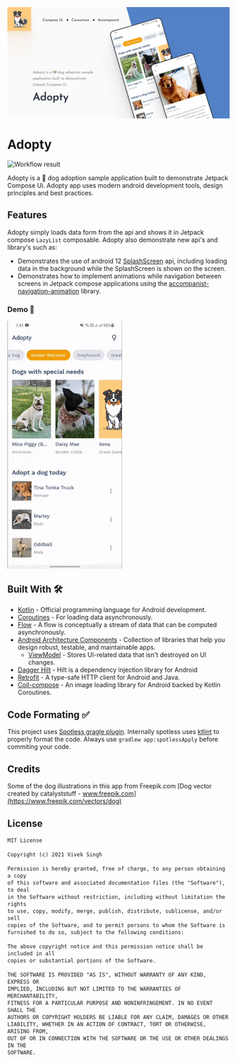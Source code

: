 ![](art/banner.png)
# Adopty

![Workflow result](https://github.com/2307vivek/Adopty/workflows/Check/badge.svg)

<!--Adopty is a 🐶 dog adoption sample application built to demonstrate Jetpack Compose Ui. Adopty app uses the [Petfinders api](https://www.petfinder.com/developers/v2/docs/) as a data source to show the lists of pets in the application.-->
Adopty is a 🐶 dog adoption sample application built to demonstrate Jetpack Compose Ui. Adopty app uses modern android development tools, design principles and best practices.

## Features
Adopty simply loads data form from the api and shows it in Jetpack compose `LazyList` composable. Adopty also demonstrate new api's and library's such as:
- Demonstrates the use of android 12 [SplashScreen](https://developer.android.com/about/versions/12/features/splash-screen) api, including loading data in the background while the SplashScreen is shown on the screen.
- Demonstrates how to implement animations while navigation between screens in Jetpack compose applications using the [accompanist-navigation-animation](https://google.github.io/accompanist/navigation-animation/) library.

### Demo 📱
<img src="/art/demo.gif" width=260/>

## Built With 🛠
- [Kotlin](https://kotlinlang.org/) - Official programming language for Android development.
- [Coroutines](https://kotlinlang.org/docs/reference/coroutines-overview.html) - For loading data asynchronously.
- [Flow](https://kotlin.github.io/kotlinx.coroutines/kotlinx-coroutines-core/kotlinx.coroutines.flow/-flow/) - A flow is conceptually a stream of data that can be computed asynchronously.
- [Android Architecture Components](https://developer.android.com/topic/libraries/architecture) - Collection of libraries that help you design robust, testable, and maintainable apps.
  - [ViewModel](https://developer.android.com/topic/libraries/architecture/viewmodel) - Stores UI-related data that isn't destroyed on UI changes. 
- [Dagger Hilt](https://dagger.dev/hilt/) - Hilt is a dependency injection library for Android 
- [Retrofit](https://square.github.io/retrofit/) - A type-safe HTTP client for Android and Java.
- [Coil-compose](https://coil-kt.github.io/coil/compose/) - An image loading library for Android backed by Kotlin Coroutines.

## Code Formating ✅
This project uses [Spotless gragle plugin](https://github.com/diffplug/spotless/tree/main/plugin-gradle). Internally spotless uses [ktlint](https://github.com/pinterest/ktlint) to properly format the code. Always use `gradlew app:spotlessApply` before commiting your code.

## Credits
Some of the dog illustrations in this app from Freepik.com 
[Dog vector created by catalyststuff - www.freepik.com](https://www.freepik.com/vectors/dog)

## License
```
MIT License

Copyright (c) 2021 Vivek Singh

Permission is hereby granted, free of charge, to any person obtaining a copy
of this software and associated documentation files (the "Software"), to deal
in the Software without restriction, including without limitation the rights
to use, copy, modify, merge, publish, distribute, sublicense, and/or sell
copies of the Software, and to permit persons to whom the Software is
furnished to do so, subject to the following conditions:

The above copyright notice and this permission notice shall be included in all
copies or substantial portions of the Software.

THE SOFTWARE IS PROVIDED "AS IS", WITHOUT WARRANTY OF ANY KIND, EXPRESS OR
IMPLIED, INCLUDING BUT NOT LIMITED TO THE WARRANTIES OF MERCHANTABILITY,
FITNESS FOR A PARTICULAR PURPOSE AND NONINFRINGEMENT. IN NO EVENT SHALL THE
AUTHORS OR COPYRIGHT HOLDERS BE LIABLE FOR ANY CLAIM, DAMAGES OR OTHER
LIABILITY, WHETHER IN AN ACTION OF CONTRACT, TORT OR OTHERWISE, ARISING FROM,
OUT OF OR IN CONNECTION WITH THE SOFTWARE OR THE USE OR OTHER DEALINGS IN THE
SOFTWARE.
```
